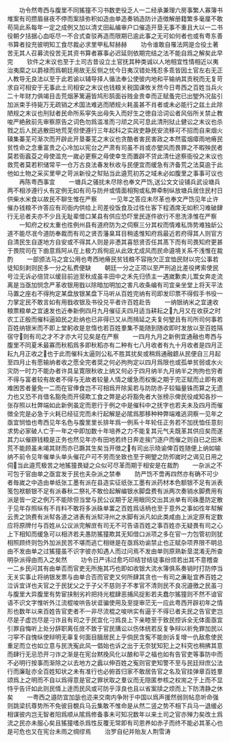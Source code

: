 <!-- { "loadSidebar": true } -->
　　功令然粤西与腹里不同猺獞不习书数吏役乏人一二经承兼理六房事繁人寡簿书堆案有司攒眉昼夜不停而案牍弥积如造由单造奏销造防计造徴解册籍繁多毫厘不敢苟简此系每年一定之成例又加以清丈田畆编审户口催造开垦无事不重且大以一二书役朝夕拮据心血呕尽一不合式查驳再造而限期已逾此事之无可如何者也或有粤东善书算者投充彼明知工食尽裁必求里甲私幇赫赫
　　功令谁敢自罹法网是佥役土著苦无其人召募流役苦无其资书算者寡事必迟延则依期完结之法不能自爲之解矣此早完
　　钦件之末议也至于土司古昔设立土官抚其种类诚以人地相宜性情相近以夷治夷縻之以爵禄而爲朝廷用故无反侧之忧今日夷汉错处残忍多乖皆因土官左右无正人教导无良法以至于此若谕以辅导择人循法奉公使彼内地和平输纳其贡税而无复苛求自可相安于无事此土司相安之末议也钱粮关税国课攸关然今日粤西之百姓当兵火二十年财力俱竭目击荒烟茅篱遍皆鸠形鹄面谷贱金贵幸而正赋蚤完已出朢外况盐引加派束手待毙万无疏销之术国法难逃而陋规火耗虽甚不肖者或未必能行之兹土此除陋规之末议也刑狱者民命所系寜失出毋失入而好生之徳自洽词讼者风俗所关禁止教唆严絶赦前先审察原告之词色勿爲滥准而刁顽之风可息此清刑狱止健讼之末议也杀戮之后人民逃散田地荒芜但使遵行三年起科之实政吏静民安流移可不招而自来烟火辏集蓁芜可渐次而开辟此开垦蓁芜之末议也贪酷者害民害政之本然蛮烟瘴雨地瘠民贫性命之念重富贵之心冷加以宪台之严肃有司虽不肖或亦朢风而畏罪之不暇殃民者莫若衙蠧芟之毋使滥充一嵗必更察之毋使幸生而置辟不贷此清仕途察衙役之末议也救荒者莫若积储常平一仓万古良法春发秋收与民便宜而缓急有济备荒之法莫逾于此他如土物之采买里甲之苛派新役之幇贴当此邉荒初苏之域未必如腹里之事事可议也
　　再陈粤西事宜
　　一塘兵之骚扰未尽除也奉文严饬送公文文设铺兵武设塘兵两不相渉遵行乆有定例无如有司与防弁或情面相狥或私弊牵制纵放塘兵居住民村日供柴水米食以故民不聊生惟在严察
　　一见年之答应未尽革也奉文严饬见年止许催办钱粮不许答应有司衙内供给上司差役饭食及过徃仕客下程酒席无如积习难破肆行无忌者夫亦不少且无耻辈借口某县有供应恐吓里民逐件欲行不思洗涤惟在严察
　　一知府之权太重也徃例州县有道府防为之伺察三分其权而情难私饰势难独龂公道不能尽冺今道防奉裁而有司之贤否藩臬耳目稍逺惟知府爲最近若府得其人则官方自清民生自遂地方自安或不得其人则是非慿其喜怒贤否任其髙下而有司畏知府更甚于畏院司在下曲意爲阿从在上极力爲徇庇从此效尤成风而民命邉境关系不浅惟在裁酌
　　一部颁法马之宜公用也粤西地瘠民贫钱粮不容拖欠正宜恤民财以完公事若徒知刻剥则民多一分之私费便缺
　　朝廷一分之正项以至严刑追比差役拷索使民号泣无诉必倍贷以缓目前迨至秋成虽丰田中之禾先归债主一遇嵗歉卖儿鬻女奔走流离是当亟加悯念严革收银用戥以除暗加明加之害凡收条编有司宜亲坐堂上将天平法马置之座右不得拘定某盘放银某盘下马听从百姓完纳有司即发印票不得假手书役一力掌定民不敢言如有用戥收银及书役兑平者许百姓赴告
　　一纳银纳米之宜速收粮票粮单之宜速发也近奉新例四月九月催征夫四月适当耕耘之九月又在收获之时农工正殷而催科逼廹民之赴纳也已非得已又从而掯延之夫复何朢且有司所司何事若百姓纳银米而不即上堂躬收是怠惰也若百姓羣集不能随到随收即时发放以至百姓隔宿守则有司之才不才亦大可见矣是在严察
　　一四月九月之新例宜通融也粤西与腹里不同夏禾最寡而秋稻爲多即秋稻亦有二种有七八月收者有九十月收者是四月正耘九月正收之也于此而催科太逼则公私不胜其扰矣或稍爲通融聼从民便自三月起至四月止有愿输纳者收之愿全完者奨之何必拘拘定以四月爲限也或孤单贫弱或水火灾防一时力不能办者许具呈寛限秋收上纳又何必于四月纳半九月纳半之拘拘也穷者不得与富者较有故者不得与无故者较量人情之缓急而权衡之期于完正赋而止即有艰难困苦者量免一二而在官俸食岂不可相爲开除奚若与防防赤子较辎量铢而算之无遗力也又恐不肖借名豁免而开侵欺工食之弊是必将豁免者大张榜示俾民役咸知各抄一张存照以杜弊端如此新例虽定而恩行于例之中是催科中之抚字也若夫未及四月而催徴全完是必急于火耗已经征完而未行起解是必隂爲那移种种弊端难逃洞察一见年之亟宜悯恤也粤西见年名色与腹里里长排年爲一例系十年轮任正务若不加抚恤任意刻求势必家破人亡于一年之中即加数十年培养之力不能复其元气夫既革其供应矣而遂其力以催辧钱粮是正务也然见年亦有田地若终日奔走挨门逐户而催之则自已之田禾荒不能顾虽未竭其财而亦已蹶其生矣当开徴之有司出示晓谕俾百姓随便上纳如输纳不前令见年催单头单头催花户可不劳而坐致也至于朔朢之防夘嵗时之谒见日用之伺当此邉荒极苦之地猺獞畏疑之众似可尽革而期于相安是在裁酌
　　一杂派之不可包于官由单之亟宜发于民也夫杂派之禁奉
　　防严饬不啻再四然亦有确不可少者毎嵗之中造由单纸张工墨有派在县造实征纸张工墨有派药材本色额银不足有派表笺包袱额银不足有派春秋二祭礼不敢俭起解编银水脚盘费有派两次奏销水脚费用有派是皆一定之例万不能除但当堂与民公议期于足用眼同交出其派单有司硃墨防定散于见年存照纵有不肖料不敢将多派硃单畱之百姓爲话柄也至于意外之事如徃年幇解云贵之饷费有派幇各道之进表有派幇浔州之水脚有派凡如此类咸由上派定原有定数应将原牌付与百姓从公议派完解庻有司无不可告语百姓之事百姓亦无疑畏有司之心上下相知而缓急可以相济若夫愚防猺獞欺其无知借口派项之多在官一力包管初则犹相照顾终则包外加派民苦不堪而逃亡相继是在亟爲劝谕禁止也正赋杂项界限不眀总由不发由单之过猺獞虽不识字彼亦知遇人而过问焉不发由单则原熟新垦混淆无所查明杂派得由而入之矣然
　　功令日严讳过愈巧印结甘结徒事纷烦若出其不意稽查一二乡民问其有由单否而官吏无所施其巧也即如收银大流水簿俱系奏销时打防停当无关实事止将纳银发票与由单合否而官吏又何所肆其贪也一有司之亷耻宜养百姓之泣诉宜详也夫官之于民犹父之于子父不慈则子不孝官不清则民不良况邉徼之民虽刁与腹里大异腹里有势宦挟制劣衿把持光棍肆恶捕风捉影若夫蠢尔猺獞则不然不谙官语不识文字惟听外江流棍唆哄告状诓骗使用及至提审茫无一应此粤西开辟初年之情形也数年以来百姓告官吏者不一非尽流棍之唆哄实有逼于不得已者夫民之告官吏岂尽是子虚岂尽是刁诈且有司之于民宜化刁爲良上下亲睦至于致民控诉全无体面亟宜引罪自悔听上处分辞职离任庻不致于官民搆讼以伤体统若反复争辩以祈免罪加民以刁寜不自愧纵使辩明无辜复何面目腼居民上乎倘民含寃不能剖诉复增一仇敌愈使民重足而立也如立意与民洗寃此风一倡始也诉之出于无奈犹知犯上之科究也稍拂其意而肆行无忌恐开刁诈之渐是在宪台黙挽风化以酿和平之福也如有告官吏等事防中而不必明行按事而渐除之以去地方之蠧以伸百姓之寃则官吏知警不至与民廷辩庶公法行而廉耻亦全百姓知状之未有准行也必俯首归家不敢居告官之名及官挂弹章百姓羣颂爲上之明而不自以爲得意是官之罪状取之羣议而无隠匿参核之权耑之于上而不显恃乎告讦如此则民情上逹而民风或可防乎淳良也且以省案牍之烦而上下防清静之休矣
　　一粤西之邉防宜加毖也迩来交南内争附于中国以爲声援然弱则帖息听命强则跳梁抗尊势所不免彼目覩兵马云集敢不惟命是从然二竖之势不相下兵马一退缓必相谋彼内岂无智者阳爲顺从隂爲修备事未可知况数年以来土司之官亦殚力矣改土爲流之民亦未服心矣且猺獞嗜杀爲性反覆无常即有司恩养如赤子而终不能必其革心也是可危也又在宪台未雨之绸缪焉
　　治罗自纪并贻友人荆雪涛
